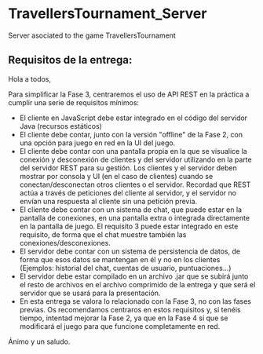 # TravellersTournament_Server
 Server asociated to the game TravellersTournament
## Requisitos de la entrega:

Hola a todos,

Para simplificar la Fase 3, centraremos el uso de API REST en la práctica a cumplir una serie de requisitos mínimos:

- El cliente en JavaScript debe estar integrado en el código del servidor Java (recursos estáticos)
- El cliente debe contar, junto con la versión "offline" de la Fase 2, con una opción para juego en red en la UI del juego.
- El cliente debe contar con una pantalla propia en la que se visualice la conexión y desconexión de clientes y del servidor utilizando en la parte del servidor REST para su gestión. Los clientes y el servidor deben mostrar por consola y UI (en el caso de clientes) cuando se conectan/desconectan otros clientes o el servidor. Recordad que REST actúa a través de peticiones del cliente al servidor, y el servidor no envían una respuesta al cliente sin una petición previa.
- El cliente debe contar con un sistema de chat, que puede estar en la pantalla de conexiones, en una pantalla extra o integrada directamente en la pantalla de juego. El requisito 3 puede estar integrado en este requisito, de forma que el chat muestre también las conexiones/desconexiones.
- El servidor debe contar con un sistema de persistencia de datos, de forma que esos datos se mantengan en él y no en los clientes (Ejemplos: historial del chat, cuentas de usuario, puntuaciones...)
- El servidor debe estar compilado en un archivo .jar que se subirá junto el resto de archivos en el archivo comprimido de la entrega y que será el servidor que se usará para la presentación.
- En esta entrega se valora lo relacionado con la Fase 3, no con las fases previas. Os recomendamos centraros en estos requisitos y, si tenéis tiempo, intentad mejorar la Fase 2, ya que en la Fase 4 sí que se modificará el juego para que funcione completamente en red.

Ánimo y un saludo.
